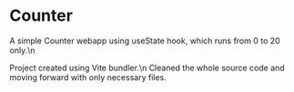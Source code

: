 # Counter
A simple Counter webapp using useState hook, which runs from 0 to 20 only.\n

Project created using Vite bundler.\n
Cleaned the whole source code and moving forward with only necessary files. 
 
